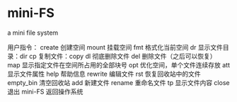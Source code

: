 # mini-FS
a mini file system

用户指令：
create	创建空间
mount	挂载空间
fmt	格式化当前空间
dr	显示文件目录：dir
cp	复制文件：copy
dl	彻底删除文件
del	删除文件（之后可以恢复）
map	显示指定文件在空间所占用的全部块号
opt	优化空间，单个文件连续存放
att	显示文件属性
help	帮助信息
rewrite	编辑文件
rst	恢复回收站中的文件
empty_bin	清空回收站
add	新建文件
rename	重命名文件
tp	显示文件内容
close	退出 mini-FS 返回操作系统

